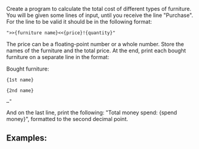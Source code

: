 Create a program to calculate the total cost of different types of furniture. You will be given some lines of input, until you receive the line "Purchase". For the line to be valid it should be in the following format:

    ">>{furniture name}<<{price}!{quantity}"

The price can be a floating-point number or a whole number. Store the names of the furniture and the total price. At the end, print each bought furniture on a separate line in the format:

Bought furniture:

    {1st name}

    {2nd name}

    …"

And on the last line, print the following: "Total money spend: {spend money}", formatted to the second decimal point.

## Examples:


